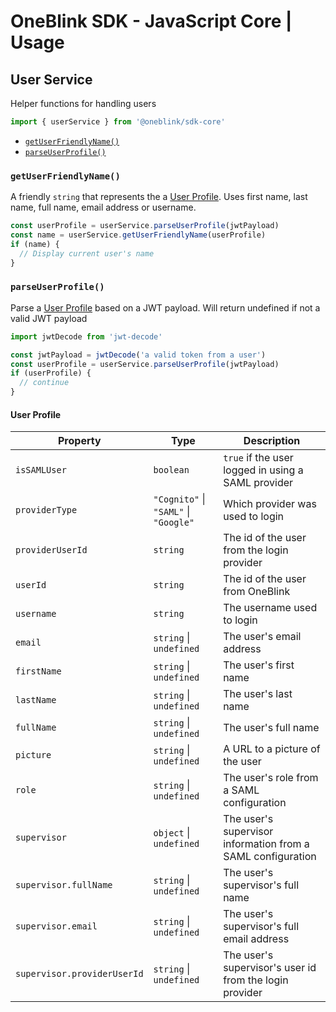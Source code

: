 # OneBlink SDK - JavaScript Core | Usage

## User Service

Helper functions for handling users

```js
import { userService } from '@oneblink/sdk-core'
```

- [`getUserFriendlyName()`](#getuserfriendlyname)
- [`parseUserProfile()`](#parseuserprofile)

### `getUserFriendlyName()`

A friendly `string` that represents the a [User Profile](#user-profile). Uses first name, last name, full name, email address or username.

```js
const userProfile = userService.parseUserProfile(jwtPayload)
const name = userService.getUserFriendlyName(userProfile)
if (name) {
  // Display current user's name
}
```

### `parseUserProfile()`

Parse a [User Profile](#user-profile) based on a JWT payload. Will return undefined if not a valid JWT payload

```js
import jwtDecode from 'jwt-decode'

const jwtPayload = jwtDecode('a valid token from a user')
const userProfile = userService.parseUserProfile(jwtPayload)
if (userProfile) {
  // continue
}
```

#### User Profile

| Property                    | Type                                          | Description                                                 |
| --------------------------- | --------------------------------------------- | ----------------------------------------------------------- |
| `isSAMLUser`                | `boolean`                                     | `true` if the user logged in using a SAML provider          |
| `providerType`              | `"Cognito"` &#124; `"SAML"` &#124; `"Google"` | Which provider was used to login                            |
| `providerUserId`            | `string`                                      | The id of the user from the login provider                  |
| `userId`                    | `string`                                      | The id of the user from OneBlink                            |
| `username`                  | `string`                                      | The username used to login                                  |
| `email`                     | `string` &#124; `undefined`                   | The user's email address                                    |
| `firstName`                 | `string` &#124; `undefined`                   | The user's first name                                       |
| `lastName`                  | `string` &#124; `undefined`                   | The user's last name                                        |
| `fullName`                  | `string` &#124; `undefined`                   | The user's full name                                        |
| `picture`                   | `string` &#124; `undefined`                   | A URL to a picture of the user                              |
| `role`                      | `string` &#124; `undefined`                   | The user's role from a SAML configuration                   |
| `supervisor`                | `object` &#124; `undefined`                   | The user's supervisor information from a SAML configuration |
| `supervisor.fullName`       | `string` &#124; `undefined`                   | The user's supervisor's full name                           |
| `supervisor.email`          | `string` &#124; `undefined`                   | The user's supervisor's full email address                  |
| `supervisor.providerUserId` | `string` &#124; `undefined`                   | The user's supervisor's user id from the login provider     |
